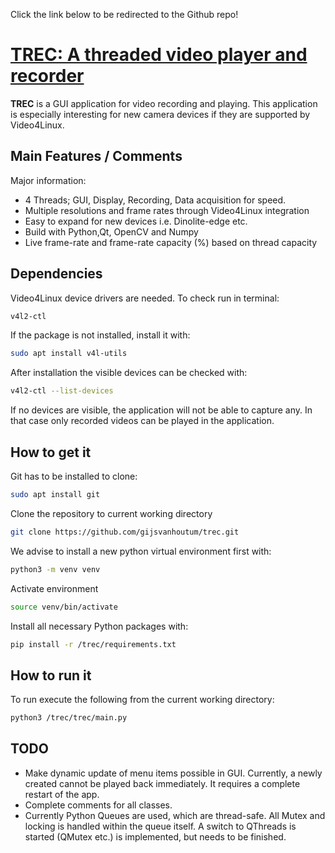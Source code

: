 Click the link below to be redirected to the Github repo!

# <a href="https://github.com/gijsvanhoutum/trec">TREC: A threaded video player and recorder </a>

**TREC** is a GUI application for video recording and playing. This application 
is especially interesting for new camera devices if they are supported by
Video4Linux.

## Main Features / Comments
Major information:

  - 4 Threads; GUI, Display, Recording, Data acquisition for speed.
  - Multiple resolutions and frame rates through Video4Linux integration
  - Easy to expand for new devices i.e. Dinolite-edge etc.
  - Build with Python,Qt, OpenCV and Numpy
  - Live frame-rate and frame-rate capacity (%) based on thread capacity

## Dependencies
Video4Linux device drivers are needed. To check run in terminal:
```sh
v4l2-ctl
```
If the package is not installed, install it with:
```sh
sudo apt install v4l-utils
```
After installation the visible devices can be checked with:
```sh
v4l2-ctl --list-devices
```
If no devices are visible, the application will not be able to capture any. 
In that case only recorded videos can be played in the application.

## How to get it

Git has to be installed to clone: 
```sh
sudo apt install git
```
Clone the repository to current working directory
```sh
git clone https://github.com/gijsvanhoutum/trec.git
```
We advise to install a new python virtual environment first with:
```sh
python3 -m venv venv
```
Activate environment
```sh
source venv/bin/activate
```
Install all necessary Python packages with:
```sh
pip install -r /trec/requirements.txt
```
## How to run it

To run execute the following from the current working directory:
```sh
python3 /trec/trec/main.py
```

## TODO

- Make dynamic update of menu items possible in GUI. Currently, a newly created
cannot be played back immediately. It requires a complete restart of the app.
- Complete comments for all classes. 
- Currently Python Queues are used, which are thread-safe. All Mutex and locking 
is handled within the queue itself. A switch to QThreads is started (QMutex etc.)
is implemented, but needs to be finished.